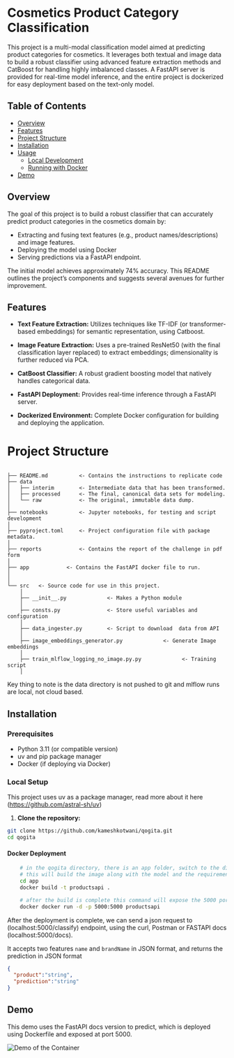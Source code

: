 # Cosmetics Product Category Classification

This project is a multi-modal classification model aimed at predicting product categories for cosmetics. It leverages both textual and image data to build a robust classifier using advanced feature extraction methods and CatBoost for handling highly imbalanced classes. A FastAPI server is provided for real-time model inference, and the entire project is dockerized for easy deployment based on the text-only model.

## Table of Contents

- [Overview](#overview)
- [Features](#features)
- [Project Structure](#project-structure)
- [Installation](#installation)
- [Usage](#usage)
  - [Local Development](#local-development)
  - [Running with Docker](#running-with-docker)
- [Demo](#Demo)

## Overview

The goal of this project is to build a robust classifier that can accurately predict product categories in the cosmetics domain by:

- Extracting and fusing text features (e.g., product names/descriptions) and image features.
- Deploying the model using Docker
- Serving predictions via a FastAPI endpoint.

The initial model achieves approximately 74% accuracy. This README outlines the project’s components and suggests several avenues for further improvement.

## Features

- **Text Feature Extraction:** Utilizes techniques like TF-IDF (or transformer-based embeddings) for semantic representation, using Catboost.

- **Image Feature Extraction:** Uses a pre-trained ResNet50 (with the final classification layer replaced) to extract embeddings; dimensionality is further reduced via PCA.

- **CatBoost Classifier:** A robust gradient boosting model that natively handles categorical data.

- **FastAPI Deployment:** Provides real-time inference through a FastAPI server.

- **Dockerized Environment:** Complete Docker configuration for building and deploying the application.

# Project Structure

```

├── README.md          <- Contains the instructions to replicate code
├── data
│   ├── interim        <- Intermediate data that has been transformed.
│   ├── processed      <- The final, canonical data sets for modeling.
│   └── raw            <- The original, immutable data dump.
│
├── notebooks          <- Jupyter notebooks, for testing and script development
│
├── pyproject.toml     <- Project configuration file with package metadata.
│         
├── reports            <- Contains the report of the challenge in pdf form
│         
├── app            <- Contains the FastAPI docker file to run.
│
│
└── src   <- Source code for use in this project.
    │
    ├── __init__.py             <- Makes a Python module
    │
    ├── consts.py               <- Store useful variables and configuration
    │
    ├── data_ingester.py        <- Script to download  data from API
    │
    ├── image_embeddings_generator.py             <- Generate Image embeddings
    │
    ├── train_mlflow_logging_no_image.py.py             <- Training script
    │               
```

Key thing to note is the data directory is not pushed to git and mlflow runs are local, not cloud based.


## Installation

### Prerequisites

- Python 3.11 (or compatible version)
- uv and pip package manager
- Docker (if deploying via Docker)

### Local Setup

This project uses uv as a package manager, read more about it here (https://github.com/astral-sh/uv)

1. **Clone the repository:**

```bash
git clone https://github.com/kameshkotwani/qogita.git
cd qogita
```

#### Docker Deployment

```bash
    # in the qogita directory, there is an app folder, switch to the directory
    # this will build the image along with the model and the requirements
    cd app
    docker build -t productsapi .

    # after the build is complete this command will expose the 5000 port to run the app
    docker docker run -d -p 5000:5000 productsapi    
```

After the deployment is complete, we can send a json request to (localhost:5000/classify) endpoint, using the curl, Postman or FASTAPI docs (localhost:5000/docs).

It accepts two features `name` and `brandName` in JSON format, and returns the prediction in JSON format

```JSON
{
  "product":"string",
  "prediction":"string"
}
```

## Demo

This demo uses the FastAPI docs version to predict, which is deployed using Dockerfile and exposed at port 5000.

![Demo of the Container](demo.gif)

